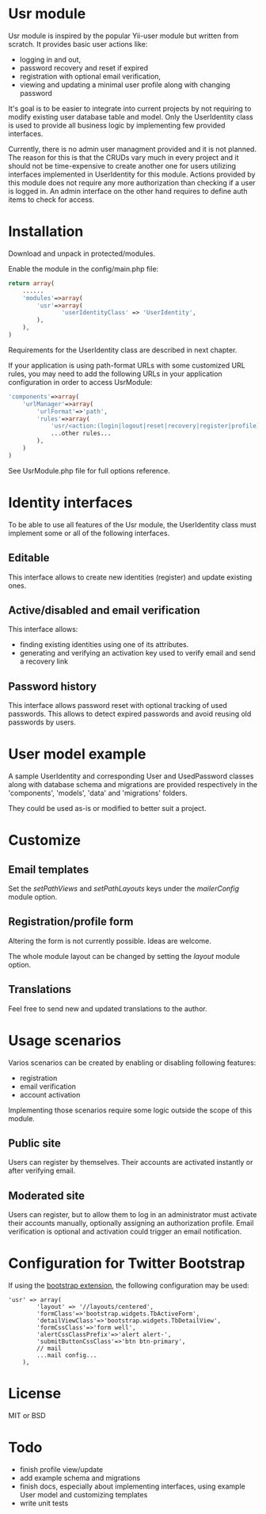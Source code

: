Usr module
==========

Usr module is inspired by the popular Yii-user module but written from scratch. It provides basic user actions like:

* logging in and out,
* password recovery and reset if expired
* registration with optional email verification,
* viewing and updating a minimal user profile along with changing password

It's goal is to be easier to integrate into current projects by not requiring to modify existing user database table and model.
Only the UserIdentity class is used to provide all business logic by implementing few provided interfaces.

Currently, there is no admin user managment provided and it is not planned. The reason for this is that the CRUDs vary much in every project and it should not be time-expensive to create another one for users utilizing interfaces implemented in UserIdentity for this module.
Actions provided by this module does not require any more authorization than checking if a user is logged in. An admin interface on the other hand requires to define auth items to check for access.

# Installation

Download and unpack in protected/modules.

Enable the module in the config/main.php file:

~~~php
return array(
    ......
    'modules'=>array(
        'usr'=>array(
               'userIdentityClass' => 'UserIdentity',
        ),
    ),
)
~~~

Requirements for the UserIdentity class are described in next chapter.

If your application is using path-format URLs with some customized URL rules, you may need to add
the following URLs in your application configuration in order to access UsrModule:

~~~php
'components'=>array(
    'urlManager'=>array(
        'urlFormat'=>'path',
        'rules'=>array(
            'usr/<action:(login|logout|reset|recovery|register|profile)>'=>'usr/default/<action>',
            ...other rules...
        ),
    )
)
~~~

See UsrModule.php file for full options reference.

# Identity interfaces 

To be able to use all features of the Usr module, the UserIdentity class must implement some or all of the following interfaces.

## Editable

This interface allows to create new identities (register) and update existing ones.

## Active/disabled and email verification

This interface allows:

* finding existing identities using one of its attributes.
* generating and verifying an activation key used to verify email and send a recovery link

## Password history

This interface allows password reset with optional tracking of used passwords. This allows to detect expired passwords and avoid reusing old passwords by users.

# User model example

A sample UserIdentity and corresponding User and UsedPassword classes along with database schema and migrations are provided respectively in the 'components', 'models', 'data' and 'migrations' folders.

They could be used as-is or modified to better suit a project.

# Customize

## Email templates

Set the _setPathViews_ and _setPathLayouts_ keys under the _mailerConfig_ module option.

## Registration/profile form

Altering the form is not currently possible. Ideas are welcome.

The whole module layout can be changed by setting the _layout_ module option.

## Translations

Feel free to send new and updated translations to the author.

# Usage scenarios

Varios scenarios can be created by enabling or disabling following features:

* registration
* email verification
* account activation

Implementing those scenarios require some logic outside the scope of this module.

## Public site

Users can register by themselves. Their accounts are activated instantly or after verifying email.

## Moderated site

Users can register, but to allow them to log in an administrator must activate their accounts manually, optionally assigning an authorization profile.
Email verification is optional and activation could trigger an email notification.

# Configuration for Twitter Bootstrap

If using the [bootstrap extension](http://www.yiiframework.com/extension/bootstrap), the following configuration may be used:

~~~
'usr' => array(
		'layout' => '//layouts/centered',
		'formClass'=>'bootstrap.widgets.TbActiveForm',
		'detailViewClass'=>'bootstrap.widgets.TbDetailView',
		'formCssClass'=>'form well',
		'alertCssClassPrefix'=>'alert alert-',
		'submitButtonCssClass'=>'btn btn-primary',
		// mail
		...mail config...
	),
~~~

# License

MIT or BSD


# Todo

* finish profile view/update
* add example schema and migrations
* finish docs, especially about implementing interfaces, using example User model and customizing templates
* write unit tests
